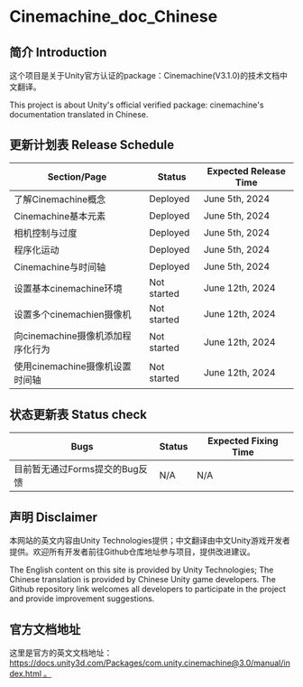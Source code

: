 # Cinemachine_doc_Chinese

## 简介 Introduction

这个项目是关于Unity官方认证的package：Cinemachine(V3.1.0)的技术文档中文翻译。

This project is about Unity's official verified package: cinemachine's documentation translated in Chinese.

## 更新计划表 Release Schedule

| Section/Page       | Status          | Expected Release Time  |
|--------------------|-----------------|--------------------|
| 了解Cinemachine概念 | Deployed     | June 5th, 2024     |
| Cinemachine基本元素 | Deployed     | June 5th, 2024     |
| 相机控制与过度       | Deployed     | June 5th, 2024     |
| 程序化运动          | Deployed     | June 5th, 2024     |
| Cinemachine与时间轴 | Deployed     | June 5th, 2024     |
| 设置基本cinemachine环境 | Not started     | June 12th, 2024     |
| 设置多个cinemachien摄像机 | Not started     | June 12th, 2024     |
| 向cinemachine摄像机添加程序化行为| Not started     | June 12th, 2024     |
| 使用cinemachine摄像机设置时间轴 | Not started     | June 12th, 2024     |

## 状态更新表 Status check

| Bugs       | Status          | Expected Fixing Time  |
|--------------------|-----------------|--------------------|
| 目前暂无通过Forms提交的Bug反馈 | N/A     | N/A     |


## 声明 Disclaimer

本网站的英文内容由Unity Technologies提供；中文翻译由中文Unity游戏开发者提供。欢迎所有开发者前往Github仓库地址参与项目，提供改进建议。

The English content on this site is provided by Unity Technologies; The Chinese translation is provided by Chinese Unity game developers. The Github repository link welcomes all developers to participate in the project and provide improvement suggestions.

## 官方文档地址

这里是官方的英文文档地址： [https://docs.unity3d.com/Packages/com.unity.cinemachine@3.0/manual/index.html 。](https://docs.unity3d.com/Packages/com.unity.cinemachine@3.1/manual/index.html)
